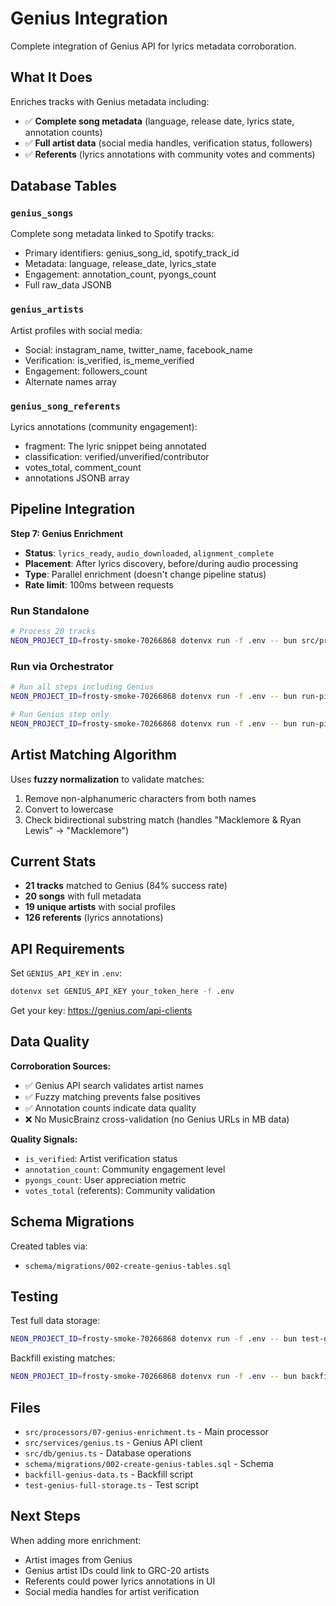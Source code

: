 # Genius Integration

Complete integration of Genius API for lyrics metadata corroboration.

## What It Does

Enriches tracks with Genius metadata including:
- ✅ **Complete song metadata** (language, release date, lyrics state, annotation counts)
- ✅ **Full artist data** (social media handles, verification status, followers)
- ✅ **Referents** (lyrics annotations with community votes and comments)

## Database Tables

### `genius_songs`
Complete song metadata linked to Spotify tracks:
- Primary identifiers: genius_song_id, spotify_track_id
- Metadata: language, release_date, lyrics_state
- Engagement: annotation_count, pyongs_count
- Full raw_data JSONB

### `genius_artists`
Artist profiles with social media:
- Social: instagram_name, twitter_name, facebook_name
- Verification: is_verified, is_meme_verified
- Engagement: followers_count
- Alternate names array

### `genius_song_referents`
Lyrics annotations (community engagement):
- fragment: The lyric snippet being annotated
- classification: verified/unverified/contributor
- votes_total, comment_count
- annotations JSONB array

## Pipeline Integration

**Step 7: Genius Enrichment**
- **Status**: `lyrics_ready`, `audio_downloaded`, `alignment_complete`
- **Placement**: After lyrics discovery, before/during audio processing
- **Type**: Parallel enrichment (doesn't change pipeline status)
- **Rate limit**: 100ms between requests

### Run Standalone
```bash
# Process 20 tracks
NEON_PROJECT_ID=frosty-smoke-70266868 dotenvx run -f .env -- bun src/processors/07-genius-enrichment.ts 20
```

### Run via Orchestrator
```bash
# Run all steps including Genius
NEON_PROJECT_ID=frosty-smoke-70266868 dotenvx run -f .env -- bun run-pipeline.ts --all --limit=10

# Run Genius step only
NEON_PROJECT_ID=frosty-smoke-70266868 dotenvx run -f .env -- bun run-pipeline.ts --step=7 --limit=20
```

## Artist Matching Algorithm

Uses **fuzzy normalization** to validate matches:
1. Remove non-alphanumeric characters from both names
2. Convert to lowercase
3. Check bidirectional substring match (handles "Macklemore & Ryan Lewis" → "Macklemore")

## Current Stats

- **21 tracks** matched to Genius (84% success rate)
- **20 songs** with full metadata
- **19 unique artists** with social profiles
- **126 referents** (lyrics annotations)

## API Requirements

Set `GENIUS_API_KEY` in `.env`:
```bash
dotenvx set GENIUS_API_KEY your_token_here -f .env
```

Get your key: https://genius.com/api-clients

## Data Quality

**Corroboration Sources:**
- ✅ Genius API search validates artist names
- ✅ Fuzzy matching prevents false positives
- ✅ Annotation counts indicate data quality
- ❌ No MusicBrainz cross-validation (no Genius URLs in MB data)

**Quality Signals:**
- `is_verified`: Artist verification status
- `annotation_count`: Community engagement level
- `pyongs_count`: User appreciation metric
- `votes_total` (referents): Community validation

## Schema Migrations

Created tables via:
- `schema/migrations/002-create-genius-tables.sql`

## Testing

Test full data storage:
```bash
NEON_PROJECT_ID=frosty-smoke-70266868 dotenvx run -f .env -- bun test-genius-full-storage.ts
```

Backfill existing matches:
```bash
NEON_PROJECT_ID=frosty-smoke-70266868 dotenvx run -f .env -- bun backfill-genius-data.ts
```

## Files

- `src/processors/07-genius-enrichment.ts` - Main processor
- `src/services/genius.ts` - Genius API client
- `src/db/genius.ts` - Database operations
- `schema/migrations/002-create-genius-tables.sql` - Schema
- `backfill-genius-data.ts` - Backfill script
- `test-genius-full-storage.ts` - Test script

## Next Steps

When adding more enrichment:
- Artist images from Genius
- Genius artist IDs could link to GRC-20 artists
- Referents could power lyrics annotations in UI
- Social media handles for artist verification
